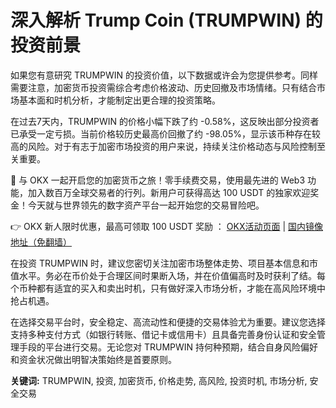 # 深入解析 Trump Coin (TRUMPWIN) 的投资前景

如果您有意研究 TRUMPWIN 的投资价值，以下数据或许会为您提供参考。同样需要注意，加密货币投资需综合考虑价格波动、历史回撤及市场情绪。只有结合市场基本面和时机分析，才能制定出更合理的投资策略。

在过去7天内，TRUMPWIN 的价格小幅下跌了约 -0.58%，这反映出部分投资者已承受一定亏损。当前价格较历史最高价回撤了约 -98.05%，显示该币种存在较高的风险。对于有志于加密市场投资的用户来说，持续关注价格动态与风险控制至关重要。

🚀 与 OKX 一起开启您的加密货币之旅！零手续费交易，使用最先进的 Web3 功能，加入数百万全球交易者的行列。新用户可获得高达 100 USDT 的独家欢迎奖金！今天就与世界领先的数字资产平台一起开始您的交易冒险吧。

👉 OKX 新人限时优惠，最高可领取 100 USDT 奖励 ： [OKX活动页面](https://bit.ly/OKXe) | [国内镜像地址（免翻墙）](https://bit.ly/okX)

在投资 TRUMPWIN 时，建议您密切关注加密市场整体走势、项目基本信息和市值水平。务必在币价处于合理区间时果断入场，并在价值偏高时及时获利了结。每个币种都有适宜的买入和卖出时机，只有做好深入市场分析，才能在高风险环境中抢占机遇。

在选择交易平台时，安全稳定、高流动性和便捷的交易体验尤为重要。建议您选择支持多种支付方式（如银行转账、借记卡或信用卡）且具备完善身份认证和安全管理手段的平台进行交易。无论您对 TRUMPWIN 持何种预期，结合自身风险偏好和资金状况做出明智决策始终是首要原则。

**关键词:** TRUMPWIN, 投资, 加密货币, 价格走势, 高风险, 投资时机, 市场分析, 安全交易